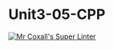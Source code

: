 # Unit3-05-CPP
[![Mr Coxall's Super Linter](https://github.com/ICS3U-C-Programming-ZakG/Unit3-05-CPP/workflows/Mr%20Coxall's%20Super%20Linter/badge.svg)](https://github.com/ICS3U-C-Programming-ZakG/Unit3-05-CPP/actions/)
